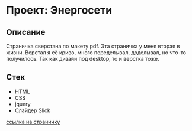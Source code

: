 # Проект: Энергосети

## Описание
Страничка сверстана по макету pdf. Эта страничка у меня вторая в жизни. Верстал я её криво,
много переделывал, доделывал, но что-то получилось. Так как дизайн под desktop, то и верстка тоже.

## Стек
* HTML
* CSS
* jquery
* Слайдер Slick

[ссылка на страничку](ninam2013.github.io/e-oren)